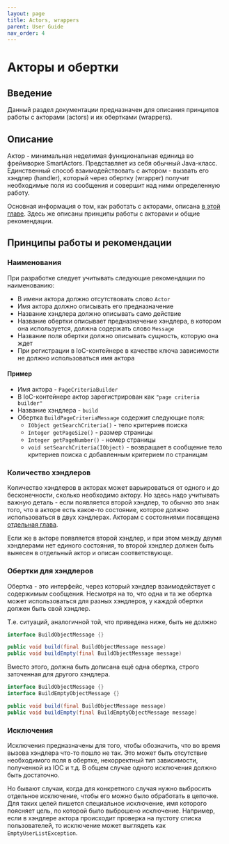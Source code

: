 ```yaml
---
layout: page
title: Actors, wrappers
parent: User Guide
nav_order: 4
---
```


# Акторы и обертки
## Введение
Данный раздел документации предназначен для описания принципов работы с акторами (actors) и их обертками (wrappers).

## Описание
Актор - минимальная неделимая функциональная единица во фреймворке SmartActors. Представляет из себя обычный Java-класс. Единственный способ взаимодействовать с актором - вызвать его хэндлер (handler), который через обертку (wrapper) получит необходимые поля из сообщения и совершит над ними определенную работу.

Основная информация о том, как работать с акторами, описана [в этой главе](../developing_applications/Actors). Здесь же описаны принципы работы с акторами и общие рекомендации.

## Принципы работы и рекомендации
### Наименования
При разработке следует учитывать следующие рекомендации по наименованию:
* В имени актора должно отсутствовать слово `Actor`
* Имя актора должно описывать его предназначение
* Название хэндлера должно описывать само действие
* Название обертки описывает предназначение хэндлера, в котором она используется, должна содержать слово `Message`
* Название поля обертки должно описывать сущность, которую она ждет
* При регистрации в IoC-контейнере в качестве ключа зависимости не должно использоваться имя актора

#### Пример
* Имя актора - `PageCriteriaBuilder`
* В IoC-контейнере актор зарегистрирован как `"page criteria builder"`
* Название хэндлера - `build`
* Обертка `BuildPageCriteriaMessage` содержит следующие поля:
    * `IObject getSearchCriteria()` - тело критериев поиска
    * `Integer getPageSize()` - размер страницы
    * `Integer getPageNumber()` - номер страницы
    * `void setSearchCriteria(IObject)` - возвращает в сообщение тело критериев поиска с добавленным критерием по страницам 

### Количество хэндлеров
Количество хэндлеров в акторах может варьироваться от одного и до бесконечности, сколько необходимо актору. Но здесь надо учитывать важную деталь - если появляется второй хэндлер, то обычно это знак того, что в акторе есть какое-то состояние, которое должно использоваться в двух хэндлерах. Акторам с состояниями посвящена [отдельная глава](stateful_actors).

Если же в акторе появляется второй хэндлер, и при этом между двумя хэндлерами нет единого состояния, то второй хэндлер должен быть вынесен в отдельный актор и описан соответствующе.

### Обертки для хэндлеров
Обертка - это интерфейс, через который хэндлер взаимодействует с содержимым сообщения. Несмотря на то, что одна и та же обертка может использоваться для разных хэндлеров, у каждой обертки должен быть свой хэндлер.

Т.е. ситуаций, аналогичной той, что приведена ниже, быть не должно

```java
interface BuildObjectMessage {}

public void build(final BuildObjectMessage message)
public void buildEmpty(final BuildObjectMessage message)
```

Вместо этого, должна быть дописана ещё одна обертка, строго заточенная для другого хэндлера.

```java
interface BuildObjectMessage {}
interface BuildEmptyObjectMessage {}

public void build(final BuildObjectMessage message)
public void buildEmpty(final BuildEmptyObjectMessage message)
```

### Исключения
Исключения предназначены для того, чтобы обозначить, что во время вызова хэндлера что-то пошло не так. Это может быть отсутствие необходимого поля в обертке, некорректный тип зависимости, полученной из IOC и т.д. В общем случае одного исключения должно быть достаточно.

Но бывают случаи, когда для конкретного случая нужно выбросить отдельное исключение, чтобы его можно было обработать в цепочке. Для таких целей пишется специальное исключение, имя которого поясняет цель, по которой было выброшено исключение. Например, если в хэндлере актора происходит проверка на пустоту списка пользователей, то исключение может выглядеть как `EmptyUserListException`.